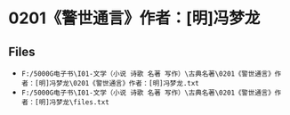 # 0201《警世通言》作者：[明]冯梦龙

## Files

- `F:/5000G电子书\I01-文学（小说 诗歌 名著 写作）\古典名著\0201《警世通言》作者：[明]冯梦龙\0201《警世通言》作者：[明]冯梦龙.txt`
- `F:/5000G电子书\I01-文学（小说 诗歌 名著 写作）\古典名著\0201《警世通言》作者：[明]冯梦龙\files.txt`
